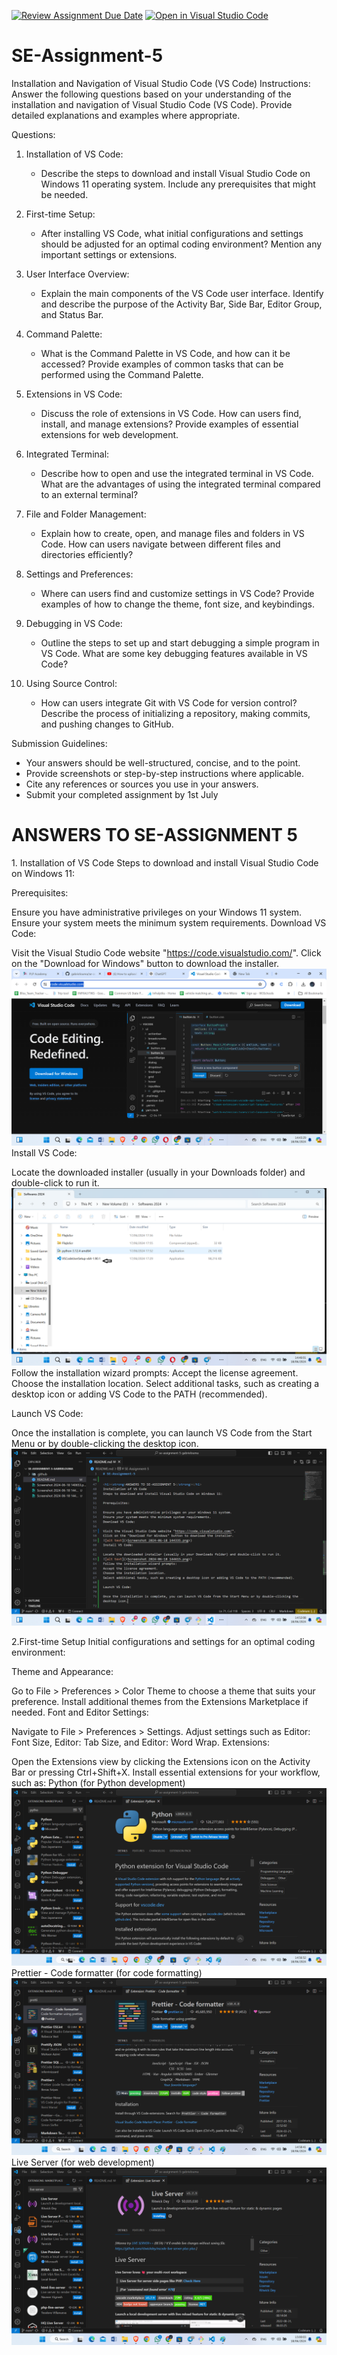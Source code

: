 [![Review Assignment Due Date](https://classroom.github.com/assets/deadline-readme-button-22041afd0340ce965d47ae6ef1cefeee28c7c493a6346c4f15d667ab976d596c.svg)](https://classroom.github.com/a/XoLGRbHq)
[![Open in Visual Studio Code](https://classroom.github.com/assets/open-in-vscode-2e0aaae1b6195c2367325f4f02e2d04e9abb55f0b24a779b69b11b9e10269abc.svg)](https://classroom.github.com/online_ide?assignment_repo_id=15280966&assignment_repo_type=AssignmentRepo)
# SE-Assignment-5
Installation and Navigation of Visual Studio Code (VS Code)
 Instructions:
Answer the following questions based on your understanding of the installation and navigation of Visual Studio Code (VS Code). Provide detailed explanations and examples where appropriate.

 Questions:

1. Installation of VS Code:
   - Describe the steps to download and install Visual Studio Code on Windows 11 operating system. Include any prerequisites that might be needed.

2. First-time Setup:
   - After installing VS Code, what initial configurations and settings should be adjusted for an optimal coding environment? Mention any important settings or extensions.

3. User Interface Overview:
   - Explain the main components of the VS Code user interface. Identify and describe the purpose of the Activity Bar, Side Bar, Editor Group, and Status Bar.

4. Command Palette:
   - What is the Command Palette in VS Code, and how can it be accessed? Provide examples of common tasks that can be performed using the Command Palette.

5. Extensions in VS Code:
   - Discuss the role of extensions in VS Code. How can users find, install, and manage extensions? Provide examples of essential extensions for web development.

6. Integrated Terminal:
   - Describe how to open and use the integrated terminal in VS Code. What are the advantages of using the integrated terminal compared to an external terminal?

7. File and Folder Management:
   - Explain how to create, open, and manage files and folders in VS Code. How can users navigate between different files and directories efficiently?

8. Settings and Preferences:
   - Where can users find and customize settings in VS Code? Provide examples of how to change the theme, font size, and keybindings.

9. Debugging in VS Code:
   - Outline the steps to set up and start debugging a simple program in VS Code. What are some key debugging features available in VS Code?

10. Using Source Control:
    - How can users integrate Git with VS Code for version control? Describe the process of initializing a repository, making commits, and pushing changes to GitHub.

 Submission Guidelines:
- Your answers should be well-structured, concise, and to the point.
- Provide screenshots or step-by-step instructions where applicable.
- Cite any references or sources you use in your answers.
- Submit your completed assignment by 1st July 


<h1><strong>ANSWERS TO SE-ASSIGNMENT 5</strong></h1>
1. Installation of VS Code
Steps to download and install Visual Studio Code on Windows 11:

Prerequisites:

Ensure you have administrative privileges on your Windows 11 system.
Ensure your system meets the minimum system requirements.
Download VS Code:

Visit the Visual Studio Code website "https://code.visualstudio.com/".
Click on the "Download for Windows" button to download the installer.
![alt text](<Screenshot 2024-06-18 144335.png>)
Install VS Code:

Locate the downloaded installer (usually in your Downloads folder) and double-click to run it.
![alt text](<Screenshot 2024-06-18 144615.png>)
Follow the installation wizard prompts:
Accept the license agreement.
Choose the installation location.
Select additional tasks, such as creating a desktop icon or adding VS Code to the PATH (recommended).

Launch VS Code:

Once the installation is complete, you can launch VS Code from the Start Menu or by double-clicking the desktop icon.
![alt text](<Screenshot 2024-06-18 145215.png>)

2.First-time Setup
Initial configurations and settings for an optimal coding environment:

Theme and Appearance:

Go to File > Preferences > Color Theme to choose a theme that suits your preference.
Install additional themes from the Extensions Marketplace if needed.
Font and Editor Settings:

Navigate to File > Preferences > Settings.
Adjust settings such as Editor: Font Size, Editor: Tab Size, and Editor: Word Wrap.
Extensions:

Open the Extensions view by clicking the Extensions icon on the Activity Bar or pressing Ctrl+Shift+X.
Install essential extensions for your workflow, such as:
Python (for Python development)
![alt text](<Screenshot 2024-06-18 145708.png>)
Prettier - Code formatter (for code formatting)
![alt text](<Screenshot 2024-06-18 145847.png>)
Live Server (for web development)
![alt text](<Screenshot 2024-06-18 150016.png>)


